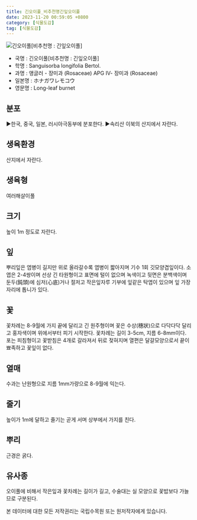 ```yaml
---
title: 긴오이풀_비추천명긴잎오이풀
date: 2023-11-20 00:59:05 +0800
category: [식물도감]
tag: [식물도감]
---
```




![긴오이풀[비추천명 : 긴잎오이풀]](/fileUpload/plants/basic/Rosaceae/Sanguisorba/8154/1_th2.jpg)
- 국명 : 긴오이풀[비추천명 : 긴잎오이풀]
- 학명 : Sanguisorba longifolia Bertol.
- 과명 : 앵글러 - 장미과 (Rosaceae) APG Ⅳ- 장미과 (Rosaceae)
- 일본명 : ホナガワレモコウ
- 영문명 : Long-leaf burnet


## 분포
▶한국, 중국, 일본, 러시아극동부에 분포한다.▶속리산 이북의 산지에서 자란다.
## 생육환경
산지에서 자란다.
## 생육형
여러해살이풀 
## 크기
높이 1m 정도로 자란다.
## 잎
뿌리잎은 엽병이 길지만 위로 올라갈수록 엽병이 짧아지며 기수 1회 깃모양겹잎이다. 소엽은 2-4쌍이며 선상 긴 타원형이고 표면에 털이 없으며 녹색이고 뒷면은 분백색이며 둔두(鈍頭)에 심저(心底)거나 절저고 작은잎자루 기부에 잎같은 탁엽이 있으며 잎 가장자리에 톱니가 있다.
## 꽃
꽃차례는 8-9월에 가지 끝에 달리고 긴 원주형이며 꽃은 수상(穗狀)으로 다닥다닥 달리고 홍자색이며 위에서부터 피기 시작한다. 꽃차례는 길이 3-5cm, 지름 6-8mm이다. 포는 피침형이고 꽃받침은 4개로 갈라져서 뒤로 젖혀지며 열편은 달걀모양으로서 끝이 뾰족하고 꽃잎이 없다.
## 열매
수과는 난원형으로 지름 1mm가량으로 8-9월에 익는다.
## 줄기
높이가 1m에 달하고 줄기는 곧게 서며 상부에서 가지를 친다.
## 뿌리
근경은 굵다.
## 유사종
오이풀에 비해서 작은잎과 꽃차례는 길이가 길고, 수술대는 실 모양으로 꽃밥보다 가늘므로 구분된다.






본 데이터에 대한 모든 저작권리는 국립수목원 또는 원저작자에게 있습니다.
